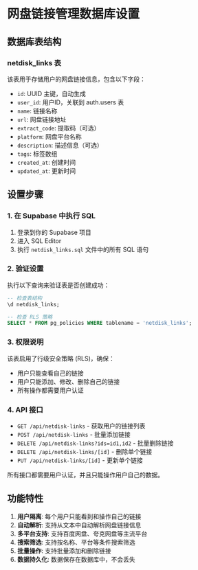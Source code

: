 # 网盘链接管理数据库设置

## 数据库表结构

### netdisk_links 表

该表用于存储用户的网盘链接信息，包含以下字段：

- `id`: UUID 主键，自动生成
- `user_id`: 用户ID，关联到 auth.users 表
- `name`: 链接名称
- `url`: 网盘链接地址
- `extract_code`: 提取码（可选）
- `platform`: 网盘平台名称
- `description`: 描述信息（可选）
- `tags`: 标签数组
- `created_at`: 创建时间
- `updated_at`: 更新时间

## 设置步骤

### 1. 在 Supabase 中执行 SQL

1. 登录到你的 Supabase 项目
2. 进入 SQL Editor
3. 执行 `netdisk_links.sql` 文件中的所有 SQL 语句

### 2. 验证设置

执行以下查询来验证表是否创建成功：

```sql
-- 检查表结构
\d netdisk_links;

-- 检查 RLS 策略
SELECT * FROM pg_policies WHERE tablename = 'netdisk_links';
```

### 3. 权限说明

该表启用了行级安全策略 (RLS)，确保：

- 用户只能查看自己的链接
- 用户只能添加、修改、删除自己的链接
- 所有操作都需要用户认证

### 4. API 接口

- `GET /api/netdisk-links` - 获取用户的链接列表
- `POST /api/netdisk-links` - 批量添加链接
- `DELETE /api/netdisk-links?ids=id1,id2` - 批量删除链接
- `DELETE /api/netdisk-links/[id]` - 删除单个链接
- `PUT /api/netdisk-links/[id]` - 更新单个链接

所有接口都需要用户认证，并且只能操作用户自己的数据。

## 功能特性

1. **用户隔离**: 每个用户只能看到和操作自己的链接
2. **自动解析**: 支持从文本中自动解析网盘链接信息
3. **多平台支持**: 支持百度网盘、夸克网盘等主流平台
4. **搜索筛选**: 支持按名称、平台等条件搜索筛选
5. **批量操作**: 支持批量添加和删除链接
6. **数据持久化**: 数据保存在数据库中，不会丢失